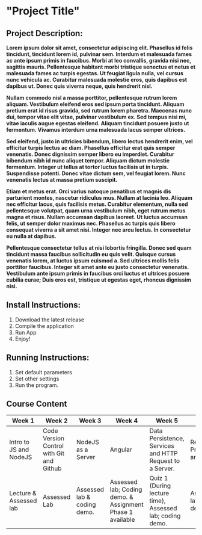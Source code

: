 <h1>"Project Title"</h1>
<h2>Project Description:</h2>
<b>

Lorem ipsum dolor sit amet, consectetur adipiscing elit. Phasellus id felis tincidunt, tincidunt lorem id, pulvinar sem. Interdum et malesuada fames ac ante ipsum primis in faucibus. Morbi at leo convallis, gravida nisi nec, sagittis mauris. Pellentesque habitant morbi tristique senectus et netus et malesuada fames ac turpis egestas. Ut feugiat ligula nulla, vel cursus nunc vehicula ac. Curabitur malesuada molestie eros, quis dapibus est dapibus ut. Donec quis viverra neque, quis hendrerit nisl.

Nullam commodo nisl a massa porttitor, pellentesque rutrum lorem aliquam. Vestibulum eleifend eros sed ipsum porta tincidunt. Aliquam pretium erat id risus gravida, sed rutrum lorem pharetra. Maecenas nunc dui, tempor vitae elit vitae, pulvinar vestibulum ex. Sed tempus nisi mi, vitae iaculis augue egestas eleifend. Aliquam tincidunt posuere justo ut fermentum. Vivamus interdum urna malesuada lacus semper ultrices.

Sed eleifend, justo in ultricies bibendum, libero lectus hendrerit enim, vel efficitur turpis lectus ac diam. Phasellus efficitur erat quis semper venenatis. Donec dignissim semper libero eu imperdiet. Curabitur bibendum nibh id nunc aliquet tempor. Aliquam dictum molestie fermentum. Integer ut tellus at tortor luctus facilisis ut in turpis. Suspendisse potenti. Donec vitae dictum sem, vel feugiat lorem. Nunc venenatis lectus at massa pretium suscipit.

Etiam et metus erat. Orci varius natoque penatibus et magnis dis parturient montes, nascetur ridiculus mus. Nullam at lacinia leo. Aliquam nec efficitur lacus, quis facilisis metus. Curabitur elementum, nulla sed pellentesque volutpat, quam urna vestibulum nibh, eget rutrum metus magna et risus. Nullam accumsan dapibus laoreet. Ut luctus accumsan felis, ut semper dolor maximus nec. Phasellus ac turpis quis libero consequat viverra a sit amet nisi. Integer nec arcu lectus. In consectetur eu nulla at dapibus.

Pellentesque consectetur tellus at nisi lobortis fringilla. Donec sed quam tincidunt massa faucibus sollicitudin eu quis velit. Quisque cursus venenatis lorem, at luctus ipsum euismod a. Sed ultrices mollis felis porttitor faucibus. Integer sit amet ante eu justo consectetur venenatis. Vestibulum ante ipsum primis in faucibus orci luctus et ultrices posuere cubilia curae; Duis eros est, tristique ut egestas eget, rhoncus dignissim nisi. </b>
<h2>Install Instructions:</h2>
<ol>
  <li>Download the latest release</li>
  <li>Compile the application</li>
  <li>Run App</li>
  <li>Enjoy!</li>
</ol>

<h2>Running Instructions:</h2>
<ol>
  <li>Set default parameters</li>
  <li>Set other settings</li>
  <li>Run the program.</li>
</ol>

<h2>Course Content</h2>

| Week 1                 | Week 2                                   | Week 3                      | Week 4                                                    | Week 5                                                   | Week 6                           | Week 7                                                   | Week 8                                    | Week 9                                | Week 10                       | Week 11                                       | Week 12                    |
|------------------------|------------------------------------------|-----------------------------|-----------------------------------------------------------|----------------------------------------------------------|----------------------------------|----------------------------------------------------------|-------------------------------------------|---------------------------------------|-------------------------------|-----------------------------------------------|----------------------------|
| Intro to JS and NodeJS | Code Version Control with Git and Github | NodeJS as a Server          | Angular                                                   | Data Persistence, Services and HTTP Request to a Server. | Reactive Programming and Sockets | Working on Assignment Phase 1                            | NoSQL Database and MongoDB                | MongoDB via NodeJS and Angular        | Unit and Intergration Testing | End-to-End Testing                            | Assignment Phase 2 Demo.   |
| Lecture & Assessed lab | Assessed Lab                             | Assessed lab & coding demo. | Assessed lab; Coding demo. & Assignment Phase 1 available | Quiz 1 (During lecture time), Assessed lab; coding demo. | Assessed lab; coding demo.       | Completion and demo. of Assignment phase 1; coding demo. | Unassessed lab; Assignment phase 2 avail. | Quiz 2 (during lecture); assessed lab | Assessed lab                  | Unassessed lab, completing Assignment Phase 2 | Marking Assignment phase 2 |
